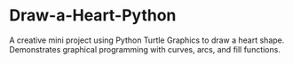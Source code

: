 # Draw-a-Heart-Python
A creative mini project using Python Turtle Graphics to draw a heart shape. Demonstrates graphical programming with curves, arcs, and fill functions.
